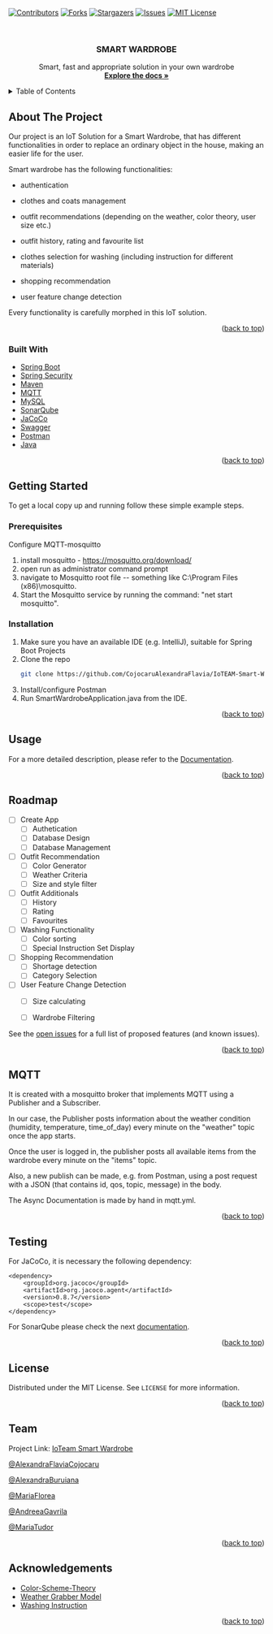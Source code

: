 
<div id="top"></div>
<!--
*** Thanks for checking out the Best-README-Template. If you have a suggestion
*** that would make this better, please fork the repo and create a pull request
*** or simply open an issue with the tag "enhancement".
*** Don't forget to give the project a star!
*** Thanks again! Now go create something AMAZING! :D
-->



<!-- PROJECT SHIELDS -->
<!--
*** I'm using markdown "reference style" links for readability.
*** Reference links are enclosed in brackets [ ] instead of parentheses ( ).
*** See the bottom of this document for the declaration of the reference variables
*** for contributors-url, forks-url, etc. This is an optional, concise syntax you may use.
*** https://www.markdownguide.org/basic-syntax/#reference-style-links
-->
[![Contributors][contributors-shield]][contributors-url]
[![Forks][forks-shield]][forks-url]
[![Stargazers][stars-shield]][stars-url]
[![Issues][issues-shield]][issues-url]
[![MIT License][license-shield]][license-url]




<!-- PROJECT LOGO -->
<br />
<div align="center">
  <!-- <a href="https://github.com/CojocaruAlexandraFlavia/IoTEAM-Smart-Wardrobe/">
    <img src="images/logo.png" alt="Logo" width="80" height="80">
  </a> -->

<h3 align="center">SMART WARDROBE</h3>

  <p align="center">
    Smart, fast and appropriate solution in your own wardrobe
    <br />
    <a href="https://github.com/CojocaruAlexandraFlavia/IoTEAM-Smart-Wardrobe/blob/main/documentation.md"><strong>Explore the docs »</strong></a>
    <br />
  </p>
</div>



<!-- TABLE OF CONTENTS -->
<details>
  <summary>Table of Contents</summary>
  <ol>
    <li>
      <a href="#about-the-project">About The Project</a>
      <ul>
        <li><a href="#built-with">Built With</a></li>
      </ul>
    </li>
    <li>
      <a href="#getting-started">Getting Started</a>
      <ul>
        <li><a href="#prerequisites">Prerequisites</a></li>
        <li><a href="#installation">Installation</a></li>
      </ul>
    </li>
    <li><a href="#usage">Usage</a></li>
    <li><a href="#roadmap">Roadmap</a></li>
    <li><a href="#mqtt">MQTT</a></li>
    <li><a href="#testing">Testing</a></li>
    <li><a href="#license">License</a></li>
    <li><a href="#team">Team</a></li>
    <li><a href="#acknowledgements">Acknowledgments</a></li>
  </ol>
</details>



<!-- ABOUT THE PROJECT -->
## About The Project



Our project is an IoT Solution for a Smart Wardrobe, that has different functionalities in order to replace an ordinary object in the house, making an easier life for the user. 

Smart wardrobe has the following functionalities:

* authentication

* clothes and coats management

* outfit recommendations (depending on the weather, color theory, user size etc.)

* outfit history, rating and favourite list

* clothes selection for washing (including instruction for different materials)

* shopping recommendation

* user feature change detection

Every functionality is carefully morphed in this IoT solution.


<p align="right">(<a href="#top">back to top</a>)</p>



### Built With

* [Spring Boot](https://spring.io/projects/spring-boot)
* [Spring Security](https://spring.io/projects/spring-security)
* [Maven](https://maven.apache.org/)
* [MQTT](https://mqtt.org/)
* [MySQL](https://www.mysql.com/)
* [SonarQube](https://www.sonarqube.org/)
* [JaCoCo](https://www.baeldung.com/jacoco)
* [Swagger](https://swagger.io/)
* [Postman](https://www.postman.com/)
* [Java](https://www.java.com/en/)


<p align="right">(<a href="#top">back to top</a>)</p>



<!-- GETTING STARTED -->
## Getting Started

To get a local copy up and running follow these simple example steps.

### Prerequisites


Configure MQTT-mosquitto

1. install mosquitto - https://mosquitto.org/download/
2. open run as administrator command prompt
3. navigate to Mosquitto root file -- something like C:\Program Files (x86)\mosquitto.
4. Start the Mosquitto service by running the command: "net start mosquitto". 

### Installation

1. Make sure you have an available IDE (e.g. IntelliJ), suitable for Spring Boot Projects
2. Clone the repo
   ```sh
   git clone https://github.com/CojocaruAlexandraFlavia/IoTEAM-Smart-Wardrobe.git
   ```
3. Install/configure Postman
4. Run SmartWardrobeApplication.java from the IDE.


<p align="right">(<a href="#top">back to top</a>)</p>



<!-- USAGE EXAMPLES -->
## Usage

For a more detailed description, please refer to the [Documentation](https://github.com/CojocaruAlexandraFlavia/IoTEAM-Smart-Wardrobe/blob/main/documentation.md).

<p align="right">(<a href="#top">back to top</a>)</p>



<!-- ROADMAP -->
## Roadmap

- [ ] Create App
    - [ ] Authetication
    - [ ] Database Design
    - [ ] Database Management
- [ ] Outfit Recommendation
    - [ ] Color Generator
    - [ ] Weather Criteria
    - [ ] Size and style filter
- [ ] Outfit Additionals
    - [ ] History
    - [ ] Rating
    - [ ] Favourites
- [ ] Washing Functionality
    - [ ] Color sorting
    - [ ] Special Instruction Set Display
- [ ] Shopping Recommendation
    - [ ] Shortage detection
    - [ ] Category Selection
- [ ] User Feature Change Detection
    - [ ] Size calculating
    - [ ] Wardrobe Filtering


See the [open issues](https://github.com/CojocaruAlexandraFlavia/IoTEAM-Smart-Wardrobe/issues) for a full list of proposed features (and known issues).

<p align="right">(<a href="#top">back to top</a>)</p>

<!-- MQTT -->
## MQTT

It is created with a mosquitto broker that implements MQTT using a Publisher and a Subscriber.

In our case, the Publisher posts information about the weather condition (humidity, temperature, time_of_day) every minute on the "weather" topic once the app starts.

Once the user is logged in, the publisher posts all available items from the wardrobe every minute on the "items" topic.

Also, a new publish can be made, e.g. from Postman, using a post request with a JSON (that contains id, qos, topic, message) in the body.

The Async Documentation is made by hand in mqtt.yml.

<p align="right">(<a href="#top">back to top</a>)</p>

<!-- TESTING -->
## Testing

For JaCoCo, it is necessary the following dependency:
```
<dependency>
    <groupId>org.jacoco</groupId>
    <artifactId>org.jacoco.agent</artifactId>
    <version>0.8.7</version>
    <scope>test</scope>
</dependency>
```

For SonarQube please check the next [documentation](https://docs.sonarqube.org/latest/setup/get-started-2-minutes/).

<p align="right">(<a href="#top">back to top</a>)</p>



<!-- LICENSE -->
## License

Distributed under the MIT License. See `LICENSE` for more information.

<p align="right">(<a href="#top">back to top</a>)</p>



<!-- TEAM -->
## Team

Project Link: [IoTeam Smart Wardrobe](https://github.com/CojocaruAlexandraFlavia/IoTEAM-Smart-Wardrobe)

[@AlexandraFlaviaCojocaru](https://github.com/CojocaruAlexandraFlavia)

[@AlexandraBuruiana](https://github.com/alexandraburu23)

[@MariaFlorea](https://github.com/FloreaMaria)

[@AndreeaGavrila](https://github.com/AndreeaGavrila)

[@MariaTudor](https://github.com/maria-tudor)

<p align="right">(<a href="#top">back to top</a>)</p>



<!-- ACKNOWLEDGMENTS -->
## Acknowledgements

* [Color-Scheme-Theory](https://shilpaahuja.com/color-schemes/)
* [Weather Grabber Model](https://gist.github.com/Shynixn/77c20572a483e0b45c4afe926326300a)
* [Washing Instruction](https://thefabricstoreonline.com/pages/fabric-care-instructions)

<p align="right">(<a href="#top">back to top</a>)</p>



<!-- MARKDOWN LINKS & IMAGES -->
<!-- https://www.markdownguide.org/basic-syntax/#reference-style-links -->
[contributors-shield]: https://img.shields.io/github/contributors/CojocaruAlexandraFlavia/IoTEAM-Smart-Wardrobe.svg?style=for-the-badge
[contributors-url]: https://github.com/CojocaruAlexandraFlavia/IoTEAM-Smart-Wardrobe/graphs/contributors
[forks-shield]: https://img.shields.io/github/forks/CojocaruAlexandraFlavia/IoTEAM-Smart-Wardrobe.svg?style=for-the-badge
[forks-url]: https://github.com/CojocaruAlexandraFlavia/IoTEAM-Smart-Wardrobe/network/members
[stars-shield]: https://img.shields.io/github/stars/CojocaruAlexandraFlavia/IoTEAM-Smart-Wardrobe.svg?style=for-the-badge
[stars-url]: https://github.com/CojocaruAlexandraFlavia/IoTEAM-Smart-Wardrobe/stargazers
[issues-shield]: https://img.shields.io/github/issues/CojocaruAlexandraFlavia/IoTEAM-Smart-Wardrobe.svg?style=for-the-badge
[issues-url]: https://github.com/CojocaruAlexandraFlavia/IoTEAM-Smart-Wardrobe/issues
[license-shield]: https://img.shields.io/github/license/CojocaruAlexandraFlavia/IoTEAM-Smart-Wardrobe.svg?style=for-the-badge
[license-url]: https://github.com/CojocaruAlexandraFlavia/IoTEAM-Smart-Wardrobe/blob/master/LICENSE
